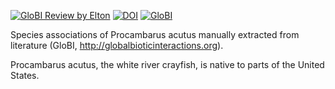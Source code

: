 [![GloBI Review by Elton](../../actions/workflows/review.yml/badge.svg)](../../actions/workflows/review.yml) [![DOI](https://zenodo.org/badge/648614998.svg)](https://zenodo.org/badge/latestdoi/648614998) [![GloBI](https://api.globalbioticinteractions.org/interaction.svg?accordingTo=globi:LauraAbr/Procambarus-acutus)](https://globalbioticinteractions.org/?accordingTo=globi:LauraAbr/Procambarus-acutus) 

Species associations of Procambarus acutus manually extracted from literature (GloBI, http://globalbioticinteractions.org). 

Procambarus acutus, the white river crayfish, is native to parts of the United States. 
